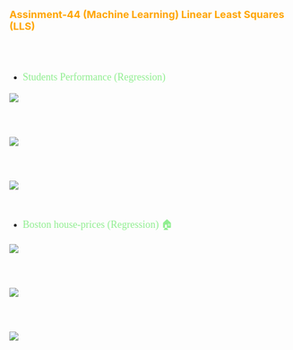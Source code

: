 <p style="color: orange; font-weight: bold; font-size: 18px">Assinment-44 (Machine Learning) Linear Least Squares (LLS)</p>
<br>
<br>

- <p style="color: lightgreen; font-size: 18px; font-family: Tahoma">Students Performance (Regression)</p>
![](data)

<br>
<br>

![](data)

<br>
<br>

![](data)

<br>

- <p style="color: lightgreen; font-size: 18px; font-family: Tahoma">Boston house-prices (Regression) 🏠</p>
![](data)

<br>
<br>

![](data)

<br>
<br>

![](data)

<br>



